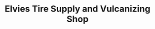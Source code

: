 ---
title: "Elvies Tire Supply and Vulcanizing Shop"
url: /quezon-city/elvies-tire-supply-and-vulcanizing-shop/
shop: Reifen
---